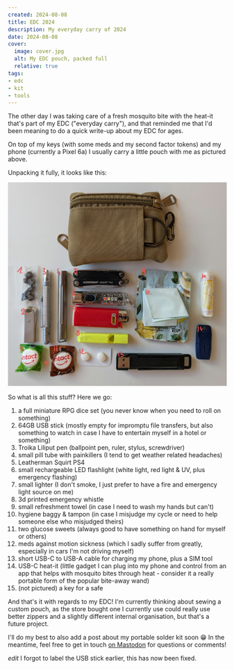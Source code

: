 ```yaml
---
created: 2024-08-08
title: EDC 2024
description: My everyday carry of 2024
date: 2024-08-08
cover:
  image: cover.jpg
  alt: My EDC pouch, packed full
  relative: true
tags: 
- edc
- kit
- tools
---
```


The other day I was taking care of a fresh mosquito bite with the heat-it that's part of my EDC ("everyday carry"), and that reminded me that I'd been meaning to do a quick write-up about my EDC for ages. 

On top of my keys (with some meds and my second factor tokens) and my phone (currently a Pixel 6a) I usually carry a little pouch with me as pictured above.

Unpacking it fully, it looks like this: 

![Picture of the now empty pouch and its contents as described below](edc2024_annotated.jpg)

So what is all this stuff? Here we go:

1. a full miniature RPG dice set (you never know when you need to roll on something) 
2. 64GB USB stick (mostly empty for impromptu file transfers, but also something to watch in case I have to entertain myself in a hotel or something)
3. Troika Liliput pen (ballpoint pen, ruler, stylus, screwdriver)
4. small pill tube with painkillers (I tend to get weather related headaches)
5. Leatherman Squirt PS4
6. small rechargeable LED flashlight (white light, red light & UV, plus emergency flashing)
7. small lighter (I don't smoke, I just prefer to have a fire and emergency light source on me)
8. 3d printed emergency whistle
9. small refreshment towel (in case I need to wash my hands but can't)
10. hygiene baggy & tampon (in case I misjudge my cycle or need to help someone else who misjudged theirs) 
11. two glucose sweets (always good to have something on hand for myself or others)
12. meds against motion sickness (which I sadly suffer from greatly, especially in cars I'm not driving myself)
13. short USB-C to USB-A cable for charging my phone, plus a SIM tool
14. USB-C heat-it (little gadget I can plug into my phone and control from an app that helps with mosquito bites through heat - consider it a really portable form of the popular bite-away wand)
15. (not pictured) a key for a safe

And that's it with regards to my EDC! I'm currently thinking about sewing a custom pouch, as the store bought one I currently use could really use better zippers and a slightly different internal organisation, but that's a future project.

I'll do my best to also add a post about my portable solder kit soon 😁 In the meantime, feel free to get in touch [on Mastodon](https://chaos.social/@foosel) for questions or comments!

*edit* I forgot to label the USB stick earlier, this has now been fixed.